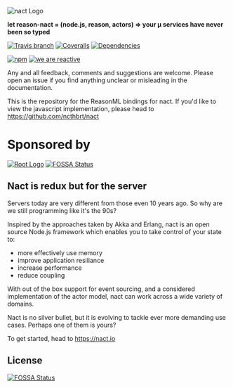 ![nact Logo](https://raw.githubusercontent.com/ncthbrt/nact/master/assets/logo.svg?sanitize=true)

**let reason-nact = (node.js, reason, actors) ⇒ your µ services have never been so typed**


<!-- Badges -->
[![Travis branch](https://img.shields.io/travis/ncthbrt/reason-nact/master.svg?style=flat-square)]()
[![Coveralls](https://img.shields.io/coveralls/ncthbrt/reason-nact.svg?style=flat-square)]() [![Dependencies](https://david-dm.org/ncthbrt/nact.svg?branch=master&style=flat-square)](https://david-dm.org/ncthbrt/reason-nact) 

[![npm](https://img.shields.io/npm/v/nact.svg?style=flat-square)](https://www.npmjs.com/package/reason-nact) [![we are reactive](https://img.shields.io/badge/we_are-reactive-blue.svg?style=flat-square)](https://www.reactivemanifesto.org/)

Any and all feedback, comments and suggestions are welcome. Please open an issue if you find anything unclear or misleading in the documentation. 

This is the repository for the ReasonML bindings for nact. If you'd like to view the javascript implementation, please head to https://github.com/ncthbrt/nact

# Sponsored by 
[![Root Logo](https://raw.githubusercontent.com/ncthbrt/nact/master/root-logo.svg?sanitize=true)](https://root.co.za)
[![FOSSA Status](https://app.fossa.io/api/projects/git%2Bgithub.com%2Fncthbrt%2Freason-nact.svg?type=shield)](https://app.fossa.io/projects/git%2Bgithub.com%2Fncthbrt%2Freason-nact?ref=badge_shield)

## Nact is redux but for the server

Servers today are very different from those even 10 years ago. So why are we still programming like it's the 90s?

Inspired by the approaches taken by Akka and Erlang, nact is an open source Node.js framework which enables you to take control of your state to:
         
- more effectively use memory
- improve application resiliance
- increase performance
- reduce coupling 

With out of the box support for event sourcing, and a considered implementation of the actor model, nact can work across a wide variety of domains.

Nact is no silver bullet, but it is evolving to tackle ever more demanding use cases. Perhaps one of them is yours?

To get started, head to https://nact.io

## License
[![FOSSA Status](https://app.fossa.io/api/projects/git%2Bgithub.com%2Fncthbrt%2Freason-nact.svg?type=large)](https://app.fossa.io/projects/git%2Bgithub.com%2Fncthbrt%2Freason-nact?ref=badge_large)